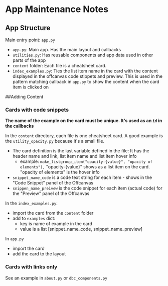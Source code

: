 # App Maintenance Notes

## App Structure
Main entry point:  `app.py`

- `app.py`: Main app.  Has the main layout and callbacks
- `utilities.py`: Has reusable components and app data used in other parts of the app
- `content` folder: Each file is a cheatsheet card.
- `index_examples.py`:  Ties the list item name in the card with the content displayed in the offcanvas 
code stippets and preview.  This is used in the pattern matching callback in `app.py` to show the content 
when the card item is clicked on


##Adding Content

### Cards with code snippets

**The name of the example on the card must be unique. It's used
as an `id` in the callbacks**


In the `content` directory,  each file is one cheatsheet card. A good example is the `utility_opacity.py` because it's a small file.

  - The card definition is the last variable defined in the file: It has the header name and link, list item name and list item hover info
    - example:  `make_listgroup_item("opacity-{value}", "opacity of elements"),` "opacity-{value}" shows as a list item on the card.  "opacity of elements" is the hover info
  - `snippet_name_code` is a code text string for each item - shows in the "Code Snippet" panel of the Offcanvas
  - `snippen_name_preivew` is the code snippet for each item (actual code) for the "Preview" panel of the Offcanvas

In the `index_examples.py`:
  - import the card from the `content` folder
  - add to `examples` dict:
     - key is name of example in the card
     - value is a list [snippet_name_code, snippet_name_preview]

In `app.py`
 - import the card
 - add the card to the layout

### Cards with links only

See an example in `about.py` or `dbc_components.py`